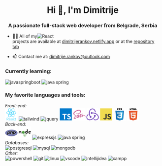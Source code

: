 <h1 align="center">Hi 👋, I'm Dimitrije</h1>
<h3 align="center">A passionate full-stack web developer from Belgrade, Serbia</h3>

<img align="right" alt="React" width="400" src="https://media3.giphy.com/media/v1.Y2lkPTc5MGI3NjExaGR6emdqdzd0aDBrNDRzYzNxY3RwZzZzd3V4Zm5pd2ZhZmlhNDVyZCZlcD12MV9pbnRlcm5hbF9naWZfYnlfaWQmY3Q9cw/eNAsjO55tPbgaor7ma/giphy.gif"/>

- 👨‍💻 All of my projects are available at [dimitrijerankov.netlify.app](https://dimitrijerankov.netlify.app/) or at the [repository tab](https://github.com/dimitrije-r?tab=repositories)

- 📫 Contact me at: [dimitrije.rankov@outlook.com](mailto:dimitrije.rankov@outlook.com)

<h3 align="left">Currently learning:</h3>
<p align="left">
  
<img src="https://www.vectorlogo.zone/logos/java/java-icon.svg" alt="javaspringboot" width="40" height="40"/> 
<img src="https://www.vectorlogo.zone/logos/springio/springio-icon.svg" alt="java spring" width="40" height="40"/>


</p>

<h3 align="left">My favorite languages and tools:</h3>
<div align="left">
  
<div><i>Front-end:</i></div>
  
<img src="https://raw.githubusercontent.com/devicons/devicon/master/icons/react/react-original-wordmark.svg" alt="react" width="40" height="40"/>
<img src="https://www.vectorlogo.zone/logos/tailwindcss/tailwindcss-icon.svg" alt="tailwind" width="40" height="40"/>
<img src="https://www.vectorlogo.zone/logos/jquery/jquery-icon.svg" alt="jquery" width="40" height="40"/>
<img src="https://raw.githubusercontent.com/devicons/devicon/master/icons/typescript/typescript-original.svg" alt="typescript" width="40" height="40"/>
<img src="https://raw.githubusercontent.com/devicons/devicon/master/icons/sass/sass-original.svg" alt="sass" width="40" height="40"/>
<img src="https://raw.githubusercontent.com/devicons/devicon/master/icons/redux/redux-original.svg" alt="redux" width="40" height="40"/>
<img src="https://raw.githubusercontent.com/devicons/devicon/master/icons/javascript/javascript-original.svg" alt="javascript" width="40" height="40"/>
<img src="https://raw.githubusercontent.com/devicons/devicon/master/icons/css3/css3-original-wordmark.svg" alt="css3" width="40" height="40"/>
<img src="https://raw.githubusercontent.com/devicons/devicon/master/icons/html5/html5-original-wordmark.svg" alt="html5" width="40" height="40"/>
  
<div><i>Back-end:</i></div>
  
<img src="https://raw.githubusercontent.com/devicons/devicon/master/icons/php/php-original.svg" alt="php" width="40" height="40"/>
<img src="https://raw.githubusercontent.com/devicons/devicon/master/icons/nodejs/nodejs-original-wordmark.svg" alt="nodejs" width="40" height="40"/>
<img src="https://www.vectorlogo.zone/logos/expressjs/expressjs-icon.svg" alt="expressjs" width="40" height="40"/>
<img src="https://www.vectorlogo.zone/logos/springio/springio-icon.svg" alt="java spring" width="40" height="40"/>
  
<div><i>Databases:</i></div>

<img src= "https://www.vectorlogo.zone/logos/postgresql/postgresql-icon.svg" alt="postgresql" width="40" height="40"/> 
<img src= "https://www.vectorlogo.zone/logos/mysql/mysql-official.svg" alt="mysql" width="40" height="40"/>
<img src= "https://www.vectorlogo.zone/logos/mongodb/mongodb-icon.svg" alt="mongodb" width="40" height="40"/> 
<div><i>Other:</i></div>

<img src="https://upload.wikimedia.org/wikipedia/commons/2/2f/PowerShell_5.0_icon.png" alt="powershell" width="50" height="50"/>
<img src="https://www.vectorlogo.zone/logos/git-scm/git-scm-icon.svg" alt="git" width="40" height="40"/>
<img src= "https://www.vectorlogo.zone/logos/linux/linux-icon.svg" alt="linux" width="40" height="40"/> 
<img src= "https://www.vectorlogo.zone/logos/visualstudio_code/visualstudio_code-icon.svg" alt="vscode" width="40" height="40"/>
<img src= "https://upload.wikimedia.org/wikipedia/commons/thumb/9/9c/IntelliJ_IDEA_Icon.svg/2048px-IntelliJ_IDEA_Icon.svg.png" alt="intellijidea" width="40" height="40"/>
<img src= "https://upload.wikimedia.org/wikipedia/commons/d/dc/XAMPP_Logo.png" alt="xampp" width="40" height="40"/>



</div>
